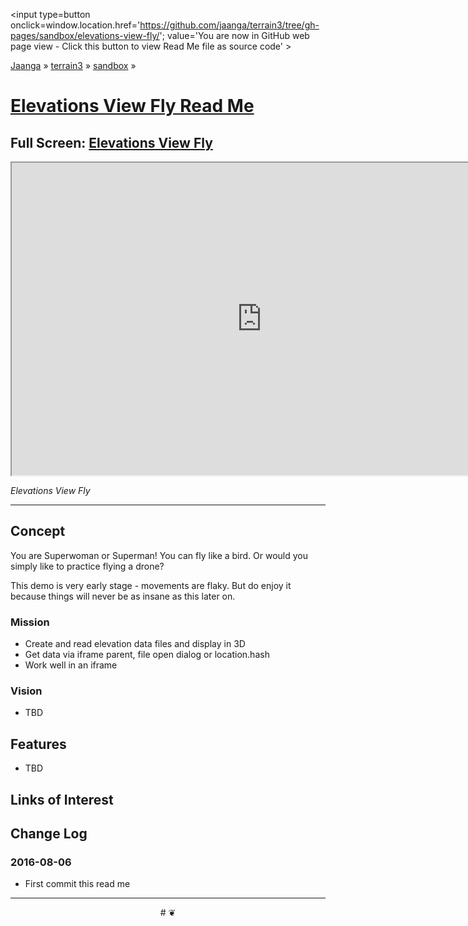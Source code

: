 <span style=display:none; >[You are now in GitHub source code view - click this link to view Read Me file as a web page]
( https://jaanga.github.io/terrain3/#sandbox/elevations-view-fly/ "View file as a web page." ) </span>
<input type=button onclick=window.location.href='https://github.com/jaanga/terrain3/tree/gh-pages/sandbox/elevations-view-fly/'; value='You are now in GitHub web page view - Click this button to view Read Me file as source code' >

[Jaanga]( http://jaanga.github.io ) &raquo; [terrain3]( https://jaanga.github.io/terrain3/ ) &raquo;
[sandbox]( https://jaanga.github.io/terrain3/#sandbox/ ) &raquo;

[Elevations View Fly Read Me]( https://jaanga.github.io/terrain3/#sandbox/elevations-view-fly/ )
===

## Full Screen: [Elevations View Fly]( https://jaanga.github.io/terrain3/sandbox/elevations-view-fly/index.html )


<img src="" style=display:none; width=800 >

<iframe src="https://jaanga.github.io/terrain3/sandbox/elevations-view-fly/index.html" width=800px height=500px onload=this.contentWindow.controls.enableZoom=false; ></iframe>

_Elevations View Fly_

***


## Concept

You are Superwoman or Superman! You can fly like a bird. Or would you simply like to practice flying a drone?

This demo is very early stage - movements are flaky. But do enjoy it because things will never be as insane as this later on. 

### Mission

* Create and read elevation data files and display in 3D
* Get data via iframe parent, file open dialog or location.hash
* Work well in an iframe


### Vision

* TBD


## Features

* TBD



## Links of Interest


## Change Log

### 2016-08-06

* First commit this read me



***

<center title='Jaanga ~ your 3D happy place' >
# <a href=javascript:window.scrollTo(0,0); style=text-decoration:none; > ❦ </a>
</center>
